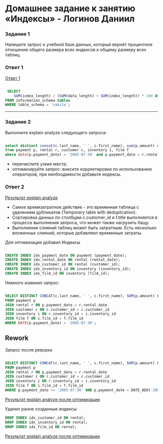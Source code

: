 # Домашнее задание к занятию «Индексы» - Логинов Даниил

### Задание 1

Напишите запрос к учебной базе данных, который вернёт процентное отношение общего размера всех индексов к общему размеру всех таблиц.

### Ответ 1 

[Ответ 1](https://github.com/Loginochka/sdb-hw/blob/main/index/media/job_1.png)

```SQL

 SELECT
    SUM(index_length) / (SUM(data_length) + SUM(index_length)) * 100 AS index_size_percentage
FROM information_schema.tables
WHERE table_schema = 'sakila';

```
----

### Задание 2

Выполните explain analyze следующего запроса:

```SQL

select distinct concat(c.last_name, ' ', c.first_name), sum(p.amount) over (partition by c.customer_id, f.title)
from payment p, rental r, customer c, inventory i, film f
where date(p.payment_date) = '2005-07-30' and p.payment_date = r.rental_date and r.customer_id = c.customer_id and i.inventory_id = r.inventory_id;

```
* перечислите узкие места;
* оптимизируйте запрос: внесите корректировки по использованию операторов, при необходимости добавьте индексы.

### Ответ 2 

[Результат explain analyze](https://github.com/Loginochka/sdb-hw/blob/main/index/media/explain_analyze.png)

* Самое времязатратное действие - это временная таблица с удалением дубликатов (Temporary table with deduplication). 
* Сортировка данных по столбцам c.customer_id и f.title выполняется в процессе выполнения запроса, что может также нагрузить бащу.
* Выполнение слияний таблиц может быть затратным. Есть несколько вложенных слияний, которые добавляют временные затраты.

Для оптимизации добавил Индексы

```SQL

CREATE INDEX idx_payment_date ON payment (payment_date);
CREATE INDEX idx_rental_date ON rental (rental_date);
CREATE INDEX idx_customer_id ON rental (customer_id);
CREATE INDEX idx_inventory_id ON inventory (inventory_id);
CREATE INDEX idx_film_id ON inventory (film_id);

```
Немного изменил запрос:

```SQL

SELECT DISTINCT CONCAT(c.last_name, ' ', c.first_name), SUM(p.amount) OVER (PARTITION BY c.customer_id, f.title)
FROM payment p
JOIN rental r ON p.payment_date = r.rental_date
JOIN customer c ON r.customer_id = c.customer_id
JOIN inventory i ON r.inventory_id = i.inventory_id
JOIN film f ON i.film_id = f.film_id
WHERE DATE(p.payment_date) = '2005-07-30';

```
## Rework

Запрос после реворка

```SQL

SELECT DISTINCT CONCAT(c.last_name, ' ', c.first_name), SUM(p.amount) OVER (PARTITION BY c.customer_id, f.title)
FROM payment p
JOIN rental r ON p.payment_date = r.rental_date
JOIN customer c ON r.customer_id = c.customer_id
JOIN inventory i ON r.inventory_id = i.inventory_id
JOIN film f ON i.film_id = f.film_id
WHERE p.payment_date >= '2005-07-30' AND p.payment_date < DATE_ADD('2005-07-30', INTERVAL 1 DAY);

```
[Результат explain analyze после оптимизации](https://github.com/Loginochka/sdb-hw/blob/main/index/media/explain_analyze_opti_after_rework.png)

Удалил ранне созданные индексы 
```SQL
DROP INDEX idx_customer_id ON rental;
DROP INDEX idx_inventory_id ON rental;
DROP INDEX idx_film_id ON rental;
```
[Результат explain analyze после оптимизации](https://github.com/Loginochka/sdb-hw/blob/main/index/media/explain_analyze_optim.png)
